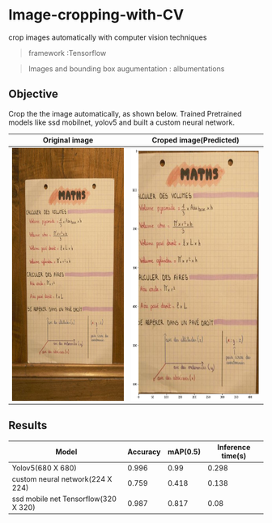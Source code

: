 # Image-cropping-with-CV

crop images automatically with computer vision techniques

>framework  :Tensorflow 

>Images and bounding box augumentation : albumentations 

## Objective 

Crop the the image automatically, as shown below. 
Trained Pretrained models like ssd mobilnet, yolov5 and built a custom neural network.




Original image             |  Croped image(Predicted)
:-------------------------:|:-------------------------:
<img src="Images/Test/058eeccda566ce0132bd7a2ffe3f5272.jpg" width = "395" height = "500">  |  <img src="Images/croped_image.png" width = "395" height = "500">


## Results 

| Model | Accuracy | mAP(0.5) | Inference time(s) |
| ------ | ------ | ------ | ------ |
| Yolov5(680 X 680) | 0.996 |  0.99 | 0.298 |
| custom neural network(224 X 224) | 0.759 | 0.418 | 0.138 |
| ssd mobile net Tensorflow(320 X 320) | 0.987 | 0.817 | 0.08 |
